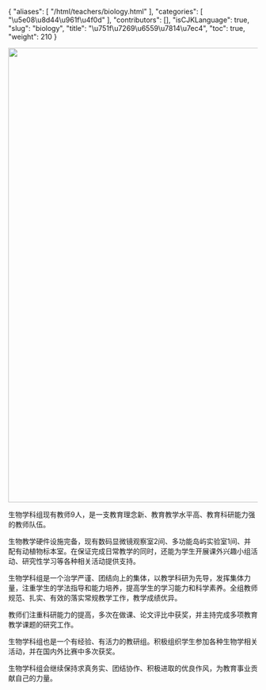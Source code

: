 {
    "aliases": [
        "/html/teachers/biology.html"
    ],
    "categories": [
        "\u5e08\u8d44\u961f\u4f0d"
    ],
    "contributors": [],
    "isCJKLanguage": true,
    "slug": "biology",
    "title": "\u751f\u7269\u6559\u7814\u7ec4",
    "toc": true,
    "weight": 210
}


<img
    src="https://cdn.tfls.online/mirror/full/bbb1dd0810924fb50270f95b344f44398653fc64.jpg"
    style="display:block;margin-left:auto;margin-right:auto;"
    decoding="async"
    fetchpriority="auto"
    loading="lazy"
    height="917"
    width="640"
/>







生物学科组现有教师9人，是一支教育理念新、教育教学水平高、教育科研能力强的教师队伍。




生物教学硬件设施完备，现有数码显微镜观察室2间、多功能岛屿实验室1间、并配有动植物标本室。在保证完成日常教学的同时，还能为学生开展课外兴趣小组活动、研究性学习等各种相关活动提供支持。




生物学科组是一个治学严谨、团结向上的集体，以教学科研为先导，发挥集体力量，注重学生的学法指导和能力培养，提高学生的学习能力和科学素养。全组教师规范、扎实、有效的落实常规教学工作，教学成绩优异。




教师们注重科研能力的提高，多次在做课、论文评比中获奖，并主持完成多项教育教学课题的研究工作。




生物学科组也是一个有经验、有活力的教研组。积极组织学生参加各种生物学相关活动，并在国内外比赛中多次获奖。




生物学科组会继续保持求真务实、团结协作、积极进取的优良作风，为教育事业贡献自己的力量。




